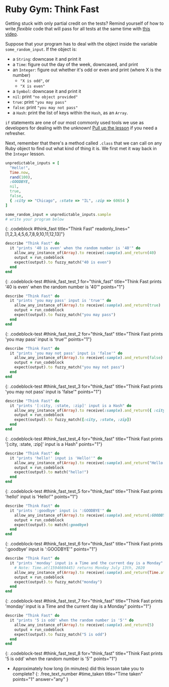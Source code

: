 # Ruby Gym: Think Fast

<div class="alert alert-info">

Getting stuck with only partial credit on the tests? Remind yourself of how to write _flexible_ code that will pass for all tests at the same time with [this video](https://share.descript.com/view/x6XDEJNYGlp).
</div>

Suppose that your program has to deal with the object inside the variable `some_random_input`. If the object is:

* a `String`: downcase it and print it
* a `Time`: figure out the day of the week, downcased, and print
* an `Integer`: figure out whether it's odd or even and print (where X is the number)
    * `"X is odd"`, or
    * `"X is even"`
* a `Symbol`: downcase it and print it
* `nil`: print `"no object provided"`
* `true`: print `"you may pass"`
* `false`: print `"you may not pass"`
* a `Hash`: print the list of keys within the `Hash`, as an `Array`.

`if` statements are one of our most commonly used tools we use as developers for dealing with the unknown! [Pull up the lesson](https://learn.firstdraft.com/lessons/74-ruby-intro-conditionals) if you need a refresher.

Next, remember that there's a method called `.class` that we can call on any Ruby object to find out what kind of thing it is. We first met it way back in the `Integer` lesson.

```ruby
unpredictable_inputs = [
  "Hello!",
  Time.now,
  rand(100),
  :GOODBYE,
  nil,
  true,
  false,
  { :city => "Chicago", :state => "IL", :zip => 60654 }
]

some_random_input = unpredictable_inputs.sample
# write your program below
```
{: .codeblock #think_fast title="Think Fast" readonly_lines="[1,2,3,4,5,6,7,8,9,10,11,12,13]"}


```ruby
describe "Think Fast" do
  it "prints '40 is even' when the random number is '40'" do
    allow_any_instance_of(Array).to receive(:sample).and_return(40)
    output = run_codeblock
    expect(output).to fuzzy_match("40 is even")
  end
end
```
{: .codeblock-test #think_fast_test_1 for="think_fast" title="Think Fast prints '40 is even' when the random number is '40'" points="1"}


```ruby
describe "Think Fast" do
  it "prints 'you may pass' input is 'true'" do
    allow_any_instance_of(Array).to receive(:sample).and_return(true)
    output = run_codeblock
    expect(output).to fuzzy_match("you may pass")
  end
end
```
{: .codeblock-test #think_fast_test_2 for="think_fast" title="Think Fast prints 'you may pass' input is 'true'" points="1"}


```ruby
describe "Think Fast" do
  it "prints 'you may not pass' input is 'false'" do
    allow_any_instance_of(Array).to receive(:sample).and_return(false)
    output = run_codeblock
    expect(output).to fuzzy_match("you may not pass")
  end
end
```
{: .codeblock-test #think_fast_test_3 for="think_fast" title="Think Fast prints 'you may not pass' input is 'false'" points="1"}


```ruby
describe "Think Fast" do
  it "prints '[:city, :state, :zip]' input is a Hash" do
    allow_any_instance_of(Array).to receive(:sample).and_return({ :city => "Chicago", :state => "IL", :zip => 60654 })
    output = run_codeblock
    expect(output).to fuzzy_match([:city, :state, :zip])
  end
end
```
{: .codeblock-test #think_fast_test_4 for="think_fast" title="Think Fast prints '[:city, :state, :zip]' input is a Hash" points="1"}


```ruby
describe "Think Fast" do
  it "prints 'hello!' input is 'Hello!'" do
    allow_any_instance_of(Array).to receive(:sample).and_return("Hello!")
    output = run_codeblock
    expect(output).to match("hello!")
  end
end
```
{: .codeblock-test #think_fast_test_5 for="think_fast" title="Think Fast prints 'hello!' input is 'Hello!'" points="1"}


```ruby
describe "Think Fast" do
  it "prints ':goodbye' input is ':GOODBYE'" do
    allow_any_instance_of(Array).to receive(:sample).and_return(:GOODBYE)
    output = run_codeblock
    expect(output).to match(:goodbye)
  end
end
```
{: .codeblock-test #think_fast_test_6 for="think_fast" title="Think Fast prints ':goodbye' input is ':GOODBYE'" points="1"}


```ruby
describe "Think Fast" do
  it "prints 'monday' input is a Time and the current day is a Monday" do
    # Note: Time.at(1594669445) returns Monday July 13th, 2020
    allow_any_instance_of(Array).to receive(:sample).and_return(Time.at(1594669445))
    output = run_codeblock
    expect(output).to fuzzy_match("monday")
  end
end
```
{: .codeblock-test #think_fast_test_7 for="think_fast" title="Think Fast prints 'monday' input is a Time and the current day is a Monday" points="1"}


```ruby
describe "Think Fast" do
  it "prints '5 is odd' when the random number is '5'" do
    allow_any_instance_of(Array).to receive(:sample).and_return(5)
    output = run_codeblock
    expect(output).to fuzzy_match("5 is odd")
  end
end
```
{: .codeblock-test #think_fast_test_8 for="think_fast" title="Think Fast prints '5 is odd' when the random number is '5'" points="1"}

- Approximately how long (in minutes) did this lesson take you to complete?
{: .free_text_number #time_taken title="Time taken" points="1" answer="any" }

